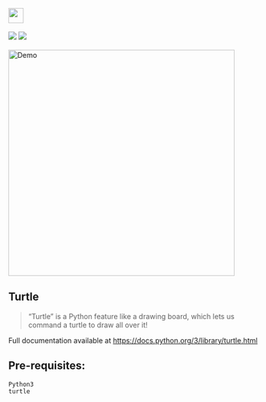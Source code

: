 <a href="https://github.com/Kushal997-das/Projects/tree/main/Python/Basic%20Projects/Shivji%20Sketch%20Using%20Turtle"><img height="30" src="https://img.shields.io/badge/Shivji Sketch Using Turtle-red.svg?&style=for-the-badge&logo=TheSparksFoundation&logoColor=blue" /> </a> <br> <br>
![](https://img.shields.io/badge/Programming_Language-Python-blue.svg)
![](https://img.shields.io/badge/Main_Tool_Used-Turtle-orange.svg)<br><br>
<img align='center' alt='Demo' width='450px' src="https://github.com/SamarpanCoder2002/Project-Guidance/blob/main/Desktop%20Application/Basic/Python/Shivji%20Sketch%20Using%20Turtle/shiv.gif?raw=true"/>  

Turtle
-------
> “Turtle” is a Python feature like a drawing board, which lets us command a turtle to draw all over it! 

Full documentation available at https://docs.python.org/3/library/turtle.html

Pre-requisites:
----------------
    Python3
    turtle
